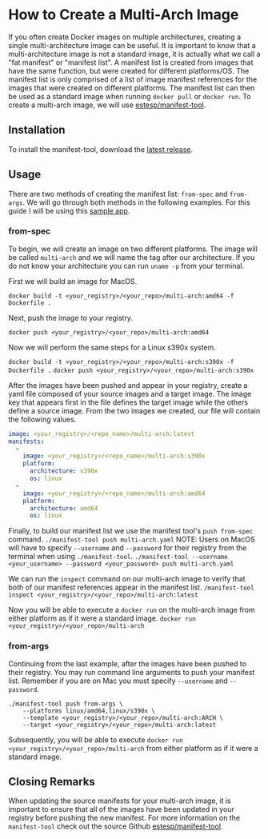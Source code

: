 # How to Create a Multi-Arch Image

If you often create Docker images on multiple architectures, creating a single multi-architecture image can be useful. It is important to know that a multi-architecture image is not a standard image, it is actually what we call a "fat manifest" or "manifest list". A manifest list is created from images that have the same function, but were created for different platforms/OS. The manifest list is only comprised of a list of image manifest references for the images that were created on different platforms. The manifest list can then be used as a standard image when running `docker pull` or `docker run`. To create a multi-arch image, we will use [estesp/manifest-tool](https://github.com/estesp/manifest-tool).

## Installation 
To install the manifest-tool, download the [latest release](https://github.com/estesp/manifest-tool/releases/).

## Usage 
There are two methods of creating the manifest list: `from-spec` and `from-args`. We will go through both methods in the following examples. For this guide I will be using this [sample app](https://github.com/OpenLiberty/ci.docker/tree/master/community/samples/spring-petclinic). 

### from-spec
To begin, we will create an image on two different platforms. The image will be called `multi-arch` and we will name the tag after our architecture. If you do not know your architecture you can run `uname -p` from your terminal.

First we will build an image for MacOS.

`docker build -t <your_registry>/<your_repo>/multi-arch:amd64 -f Dockerfile .`

Next, push the image to your registry.

`docker push <your_registry>/<your_repo>/multi-arch:amd64` 

Now we will perform the same steps for a Linux s390x system.

`docker build -t <your_registry>/<your_repo>/multi-arch:s390x -f Dockerfile .`
`docker push <your_registry>/<your_repo>/multi-arch:s390x` 

After the images have been pushed and appear in your registry, create a yaml file composed of your source images and a target image. The image key that appears first in the file defines the target image while the others define a source image. From the two images we created, our file will contain the following values.

```yaml
image: <your_registry>/<repo_name>/multi-arch:latest
manifests:
  -
    image: <your_registry>/<repo_name>/multi-arch:s390x
    platform:
      architecture: s390x
      os: linux
  -
    image: <your_registry>/<repo_name>/multi-arch:amd64
    platform:
      architecture: amd64
      os: linux
```

Finally, to build our manifest list we use the manifest tool's `push from-spec` command.
`./manifest-tool push multi-arch.yaml`
NOTE: Users on MacOS will have to specify `--username` and `--password` for their registry from the terminal when using `./manifest-tool`. 
`./manifest-tool --username <your_username> --password <your_password> push multi-arch.yaml`

We can run the `inspect` command on our multi-arch image to verify that both of our manifest references appear in the manifest list.
`/manifest-tool inspect <your_registry>/<your_repo>/multi-arch:latest`

Now you will be able to execute a `docker run` on the multi-arch image from either platform as if it were a standard image.
`docker run <your_registry>/<your_repo>/multi-arch`

### from-args
Continuing from the last example, after the images have been pushed to their registry. You may run command line arguments to push your manifest list. Remember if you are on Mac you must specify `--username` and `--password`. 

```
./manifest-tool push from-args \
    --platforms linux/amd64,linux/s390x \
    --template <your_registry>/<your_repo>/multi-arch:ARCH \
    --target <your_registry>/<your_repo>/multi-arch:latest
```

Subsequently, you will be able to execute `docker run <your_registry>/<your_repo>/multi-arch` from either platform as if it were a standard image.

## Closing Remarks

When updating the source manifests for your multi-arch image, it is important to ensure that all of the images have been updated in your registry before pushing the new manifest. For more information on the `manifest-tool` check out the source Github [estesp/manifest-tool](https://github.com/estesp/manifest-tool).
